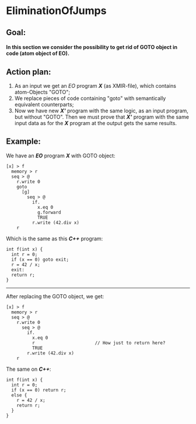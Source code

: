# EliminationOfJumps
## Goal:
#### In this section we consider the possibility to get rid of GOTO object in code (atom object of EO).
## Action plan:
1. As an input we get an *EO* program ***X*** (as XMIR-file), which contains atom-Objects "GOTO";
2. We replace pieces of code containing "goto" with semantically equivalent counterparts;
3. Now we have new ***X'*** program with the same logic, as an input program, but without "GOTO". Then we must prove that ***X'*** program
with the same input data as for the ***X*** program at the output gets the same results.

## Example:
We have an ***EO*** program ***X*** with GOTO object:

```
[x] > f
  memory > r
  seq > @
    r.write 0
    goto 
      [g]
        seq > @
          if.
            x.eq 0
            g.forward
            TRUE
          r.write (42.div x)
    r
```
Which is the same as this ***C++*** program:
```
int f(int x) {
  int r = 0;
  if (x == 0) goto exit;
  r = 42 / x;
  exit:
  return r;
}
```
----------------------------------------
After replacing the GOTO object, we get:
```
[x] > f
  memory > r
  seq > @
    r.write 0
      seq > @
        if.
          x.eq 0
          r                       // How just to return here?
          TRUE
        r.write (42.div x)
    r
```
The same on ***C++***:
```
int f(int x) {
  int r = 0;
  if (x == 0) return r;
  else {
    r = 42 / x;
    return r;
  }
}
```
